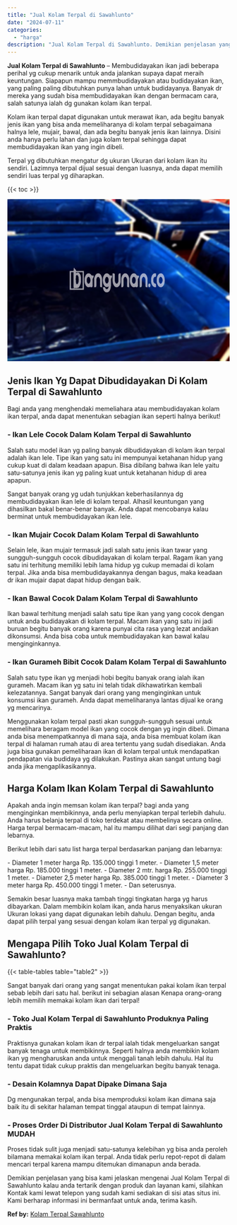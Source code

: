 ```yaml
---
title: "Jual Kolam Terpal di Sawahlunto"
date: "2024-07-11"
categories: 
  - "harga"
description: "Jual Kolam Terpal di Sawahlunto. Demikian penjelasan yang bisa kami jelaskan mengenai Jual Kolam Terpal di Sawahlunto kalau anda tertarik dengan produk dan l..."
---
```


**Jual Kolam Terpal di Sawahlunto** – Membudidayakan ikan jadi beberapa perihal yg cukup menarik untuk anda jalankan supaya dapat meraih keuntungan. Siapapun mampu memmbudidayakan atau budidayakan ikan, yang paling paling dibutuhkan punya lahan untuk budidayanya. Banyak dr mereka yang sudah bisa membudidayakan ikan dengan bermacam cara, salah satunya ialah dg gunakan kolam ikan terpal.

Kolam ikan terpal dapat digunakan untuk merawat ikan, ada begitu banyak jenis ikan yang bisa anda memeliharanya di kolam terpal sebagaimana halnya lele, mujair, bawal, dan ada begitu banyak jenis ikan lainnya. Disini anda hanya perlu lahan dan juga kolam terpal sehingga dapat membudidayakan ikan yang ingin dibeli.

Terpal yg dibutuhkan mengatur dg ukuran Ukuran dari kolam ikan itu sendiri. Lazimnya terpal dijual sesuai dengan luasnya, anda dapat memilih sendiri luas terpal yg diharapkan.

{{< toc >}}

![Jual Kolam Terpal di Sawahlunto](/images/jual-kolam-terpal-04.png)

## Jenis Ikan Yg Dapat Dibudidayakan Di Kolam Terpal di Sawahlunto

Bagi anda yang menghendaki memeliahara atau membudidayakan kolam ikan terpal, anda dapat menentukan sebagian ikan seperti halnya berikut!

### \- Ikan Lele Cocok Dalam Kolam Terpal di Sawahlunto

Salah satu model ikan yg paling banyak dibudidayakan di kolam ikan terpal adalah ikan lele. Tipe ikan yang satu ini mempunyai ketahanan hidup yang cukup kuat di dalam keadaan apapun. Bisa dibilang bahwa ikan lele yaitu satu-satunya jenis ikan yg paling kuat untuk ketahanan hidup di area apapun.

Sangat banyak orang yg udah tunjukkan keberhasilannya dg membudidayakan ikan lele di kolam terpal. Alhasil keuntungan yang dihasilkan bakal benar-benar banyak. Anda dapat mencobanya kalau berminat untuk membudidayakan ikan lele.

### \- Ikan Mujair Cocok Dalam Kolam Terpal di Sawahlunto

Selain lele, ikan mujair termasuk jadi salah satu jenis ikan tawar yang sungguh-sungguh cocok dibudidayakan di kolam terpal. Ragam ikan yang satu ini terhitung memiliki lebih lama hidup yg cukup memadai di kolam terpal. Jika anda bisa membudidayakannya dengan bagus, maka keadaan dr ikan mujair dapat dapat hidup dengan baik.

### \- Ikan Bawal Cocok Dalam Kolam Terpal di Sawahlunto

Ikan bawal terhitung menjadi salah satu tipe ikan yang yang cocok dengan untuk anda budidayakan di kolam terpal. Macam ikan yang satu ini jadi buruan begitu banyak orang karena punyai cita rasa yang lezat andaikan dikonsumsi. Anda bisa coba untuk membudidayakan kan bawal kalau menginginkannya.

### \- Ikan Gurameh Bibit Cocok Dalam Kolam Terpal di Sawahlunto

Salah satu type ikan yg menjadi hobi begitu banyak orang ialah ikan gurameh. Macam ikan yg satu ini telah tidak dikhawatirkan kembali kelezatannya. Sangat banyak dari orang yang menginginkan untuk konsumsi ikan gurameh. Anda dapat memeliharanya lantas dijual ke orang yg mencarinya.

Menggunakan kolam terpal pasti akan sungguh-sungguh sesuai untuk memelihara beragam model ikan yang cocok dengan yg ingin dibeli. Dimana anda bisa menempatkannya di mana saja, anda bisa membuat kolam ikan terpal di halaman rumah atau di area tertentu yang sudah disediakan. Anda juga bisa gunakan pemeliharaan ikan di kolam terpal untuk mendapatkan pendapatan via budidaya yg dilakukan. Pastinya akan sangat untung bagi anda jika mengaplikasikannya.

## Harga Kolam Ikan Kolam Terpal di Sawahlunto

Apakah anda ingin memsan kolam ikan terpal? bagi anda yang menginginkan membikinnya, anda perlu menyiapkan terpal terlebih dahulu. Anda harus belanja terpal di toko terdekat atau membelinya secara online. Harga terpal bermacam-macam, hal itu mampu dilihat dari segi panjang dan lebarnya.

Berikut lebih dari satu list harga terpal berdasarkan panjang dan lebarnya:

\- Diameter 1 meter harga Rp. 135.000 tinggi 1 meter. - Diameter 1,5 meter harga Rp. 185.000 tinggi 1 meter. - Diameter 2 mtr. harga Rp. 255.000 tinggi 1 meter. - Diameter 2,5 meter harga Rp. 385.000 tinggi 1 meter. - Diameter 3 meter harga Rp. 450.000 tinggi 1 meter. - Dan seterusnya.

Semakin besar luasnya maka tambah tinggi tingkatan harga yg harus dibayarkan. Dalam membikin kolam ikan, anda harus menyaksikan ukuran Ukuran lokasi yang dapat digunakan lebih dahulu. Dengan begitu, anda dapat pilih terpal yang sesuai dengan kolam ikan terpal yg digunakan.

## Mengapa Pilih Toko Jual Kolam Terpal di Sawahlunto?

{{< table-tables table="table2" >}}

Sangat banyak dari orang yang sangat menentukan pakai kolam ikan terpal sebab lebih dari satu hal. berikut ini sebagian alasan Kenapa orang-orang lebih memilih memakai kolam ikan dari terpal!

### \- Toko Jual Kolam Terpal di Sawahlunto Produknya Paling Praktis

Praktisnya gunakan kolam ikan dr terpal ialah tidak mengeluarkan sangat banyak tenaga untuk membikinnya. Seperti halnya anda membikin kolam ikan yg mengharuskan anda untuk menggali tanah lebih dahulu. Hal itu tentu dapat tidak cukup praktis dan mengeluarkan begitu banyak tenaga.

### \- Desain Kolamnya Dapat Dipake Dimana Saja

Dg mengunakan terpal, anda bisa memproduksi kolam ikan dimana saja baik itu di sekitar halaman tempat tinggal ataupun di tempat lainnya.

### \- Proses Order Di Distributor Jual Kolam Terpal di Sawahlunto MUDAH

Proses tidak sulit juga menjadi satu-satunya kelebihan yg bisa anda peroleh bilamana memakai kolam ikan terpal. Anda tidak perlu repot-repot di dalam mencari terpal karena mampu ditemukan dimanapun anda berada.

Demikian penjelasan yang bisa kami jelaskan mengenai Jual Kolam Terpal di Sawahlunto kalau anda tertarik dengan produk dan layanan kami, silahkan Kontak kami lewat telepon yang sudah kami sediakan di sisi atas situs ini. Kami berharap informasi ini bermanfaat untuk anda, terima kasih.

**Ref by:** [Kolam Terpal Sawahlunto](https://id.wikipedia.org/wiki/Kolam)
